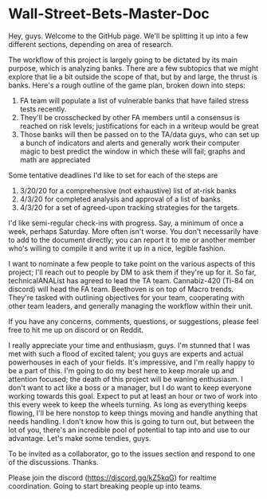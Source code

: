 # Wall-Street-Bets-Master-Doc
Hey, guys. Welcome to the GitHub page. We'll be splitting it up into a few different sections, depending on area of research. 

The workflow of this project is largely going to be dictated by its main purpose, which is analyzing banks. There are a few subtopics that we might explore that lie a bit outside the scope of that, but by and large, the thrust is banks. Here's a rough outline of the game plan, broken down into steps:

1. FA team will populate a list of vulnerable banks that have failed stress tests recently. 
2. They'll be crosschecked by other FA members until a consensus is reached on risk levels; justifications for each in a writeup would be great
3. Those banks will then be passed on to the TA/data guys, who can set up a bunch of indicators and alerts and generally work their computer magic to best predict the window in which these will fail; graphs and math are appreciated


Some tentative deadlines I'd like to set for each of the steps are

1. 3/20/20 for a comprehensive (not exhaustive) list of at-risk banks
2. 4/3/20 for completed analysis and approval of a list of banks
3. 4/3/20 for a set of agreed-upon tracking strategies for the targets. 

I'd like semi-regular check-ins with progress. Say, a minimum of once a week, perhaps Saturday. More often isn't worse. You don't necessarily have to add to the document directly; you can report it to me or another member who's willing to compile it and write it up in a nice, legible fashion. 

I want to nominate a few people to take point on the various aspects of this project; I'll reach out to people by DM to ask them if they're up for it. So far, technicalANAList has agreed to lead the TA team. Cannabiz-420 (Ti-84 on discord) will head the FA team. Beethoven is on top of Macro trends. They're tasked with outlining objectives for your team, cooperating with other team leaders, and generally managing the workflow within their unit. 

If you have any concerns, comments, questions, or suggestions, please feel free to hit me up on discord or on Reddit.

I really appreciate your time and enthusiasm, guys. I'm stunned that I was met with such a flood of excited talent; you guys are experts and actual powerhouses in each of your fields. It's impressive, and I'm really happy to be a part of this. I'm going to do my best here to keep morale up and attention focused; the death of this project will be waning enthusiasm. I don't want to act like a boss or a manager, but I do want to keep everyone working towards this goal. Expect to put at least an hour or two of work into this every week to keep the wheels turning. As long as everything keeps flowing, I'll be here nonstop to keep things moving and handle anything that needs handling. I don't know how this is going to turn out, but between the lot of you, there's an incredible pool of potential to tap into and use to our advantage. Let's make some tendies, guys.

To be invited as a collaborator, go to the issues section and respond to one of the discussions. Thanks.

Please join the discord (https://discord.gg/kZ5kqG) for realtime coordination. Going to start breaking people up into teams.
